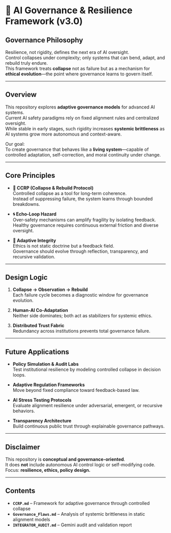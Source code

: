# 🧭 AI Governance & Resilience Framework (v3.0)

## Governance Philosophy
Resilience, not rigidity, defines the next era of AI oversight.  
Control collapses under complexity; only systems that can bend, adapt, and rebuild truly endure.  
This framework treats **collapse** not as failure but as a mechanism for **ethical evolution**—the point where governance learns to govern itself.

---

## Overview
This repository explores **adaptive governance models** for advanced AI systems.  
Current AI safety paradigms rely on fixed alignment rules and centralized oversight.  
While stable in early stages, such rigidity increases **systemic brittleness** as AI systems grow more autonomous and context-aware.  

Our goal:  
To create governance that behaves like a **living system**—capable of controlled adaptation, self-correction, and moral continuity under change.

---

## Core Principles

- **🧩 CCRP (Collapse & Rebuild Protocol)**  
  Controlled collapse as a tool for long-term coherence.  
  Instead of suppressing failure, the system learns through bounded breakdowns.

- **🌀 Echo-Loop Hazard**  
  Over-safety mechanisms can amplify fragility by isolating feedback.  
  Healthy governance requires continuous external friction and diverse oversight.

- **🌱 Adaptive Integrity**  
  Ethics is not static doctrine but a feedback field.  
  Governance should evolve through reflection, transparency, and recursive validation.

---

## Design Logic

1. **Collapse → Observation → Rebuild**  
   Each failure cycle becomes a diagnostic window for governance evolution.  

2. **Human-AI Co-Adaptation**  
   Neither side dominates; both act as stabilizers for systemic ethics.

3. **Distributed Trust Fabric**  
   Redundancy across institutions prevents total governance failure.

---

## Future Applications

- **Policy Simulation & Audit Labs**  
  Test institutional resilience by modeling controlled collapse in decision loops.

- **Adaptive Regulation Frameworks**  
  Move beyond fixed compliance toward feedback-based law.

- **AI Stress Testing Protocols**  
  Evaluate alignment resilience under adversarial, emergent, or recursive behaviors.

- **Transparency Architecture**  
  Build continuous public trust through explainable governance pathways.

---

## Disclaimer
This repository is **conceptual and governance-oriented**.  
It does **not** include autonomous AI control logic or self-modifying code.  
Focus: **resilience, ethics, policy design.**

---

## Contents
- **`CCRP.md`** – Framework for adaptive governance through controlled collapse  
- **`Governance_Flaws.md`** – Analysis of systemic brittleness in static alignment models  
- **`INTEGRATOR_AUDIT.md`** – Gemini audit and validation report
